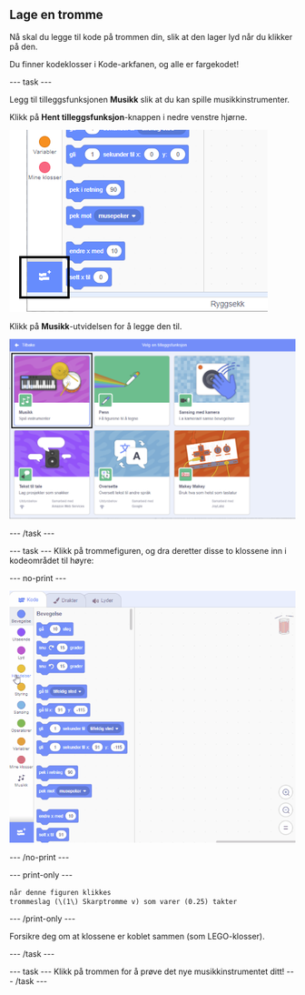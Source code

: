 ## Lage en tromme

Nå skal du legge til kode på trommen din, slik at den lager lyd når du klikker på den.

Du finner kodeklosser i Kode-arkfanen, og alle er fargekodet!

\--- task \---

Legg til tilleggsfunksjonen **Musikk** slik at du kan spille musikkinstrumenter.

Klikk på **Hent tilleggsfunksjon**-knappen i nedre venstre hjørne.

![hent tilleggsfunksjon er markert](images/add-extension-annotated.png)

Klikk på **Musikk**-utvidelsen for å legge den til.

![musikkutvidelse markert](images/click-music-annotated.png)

\--- /task \---

\--- task \--- Klikk på trommefiguren, og dra deretter disse to klossene inn i kodeområdet til høyre:

\--- no-print \---

![skjermbilde](images/connect-block.gif)

\--- /no-print \---

\--- print-only \---

```blocks3
når denne figuren klikkes
trommeslag (\(1\) Skarptromme v) som varer (0.25) takter
```

\--- /print-only \---

Forsikre deg om at klossene er koblet sammen (som LEGO-klosser).

\--- /task \---

\--- task \--- Klikk på trommen for å prøve det nye musikkinstrumentet ditt! \--- /task \---